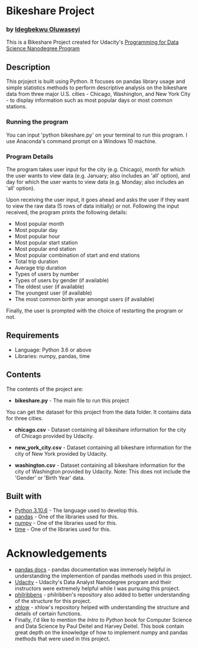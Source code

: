# Bikeshare Project
### by [Idegbekwu Oluwaseyi](https://github.com/Oluwaseyi-Isaias27)
This is a Bikeshare Project created for Udacity's [Programming for Data Science Nanodegree Program](https://www.udacity.com/course/programming-for-data-science-nanodegree--nd104)

Description
-----------

This prjoject is built using Python. It focuses on pandas library usage and simple statistics methods to perform descriptive analysis on the bikeshare data from three major U.S. cities - Chicago, Washington, and New York City - to display information such as most popular days or most common stations.

### Running the program

You can input 'python bikeshare.py' on your terminal to run this program. I use Anaconda's command prompt on a Windows 10 machine.

### Program Details

The program takes user input for the city (e.g. Chicago), month for which the user wants to view data (e.g. January; also includes an 'all' option), and day for which the user wants to view data (e.g. Monday; also includes an 'all' option).

Upon receiving the user input, it goes ahead and asks the user if they want to view the raw data (5 rows of data initially) or not. Following the input received, the program prints the following details:

* Most popular month
* Most popular day
* Most popular hour
* Most popular start station
* Most popular end station
* Most popular combination of start and end stations
* Total trip duration
* Average trip duration
* Types of users by number
* Types of users by gender (if available)
* The oldest user (if available)
* The youngest user (if available)
* The most common birth year amongst users (if available)

Finally, the user is prompted with the choice of restarting the program or not.

Requirements
------------

* Language: Python 3.6 or above
* Libraries: numpy, pandas, time

Contents
--------
The contents of the project are:
* **bikeshare.py** - The main file to run this project

You can get the dataset for this project from the data folder. It contains data for three cities.
* **chicago.csv** - Dataset containing all bikeshare information for the city of Chicago provided by Udacity.

* **new_york_city.csv** - Dataset containing all bikeshare information for the city of New York provided by Udacity.

* **washington.csv** - Dataset containing all bikeshare information for the city of Washington provided by Udacity. Note: This does not include the 'Gender' or 'Birth Year' data.

Built with
----------

* [Python 3.10.6](https://www.python.org/) - The language used to develop this.
* [pandas](https://pandas.pydata.org/) - One of the libraries used for this.
* [numpy](http://www.numpy.org/) - One of the libraries used for this.
* [time](https://docs.python.org/2/library/time.html) - One of the libraries used for this.

# Acknowledgements

* [pandas docs](http://pandas.pydata.org/pandas-docs/stable/) - pandas documentation was immensely helpful in understanding the implemention of pandas methods used in this project.
* [Udacity](https://udacity.com) - Udacity's Data Analyst Nanodegree program and their instructors were extremely helpful while I was pursuing this project.
* [philribbens](https://github.com/philribbens) - philribben's repository also added to better understanding of the structure for this project.
* [xhlow](https://github.com/xhlow) - xhlow's repository helped with understanding the structure and details of certain functions.
* Finally, I'd like to mention the _Intro to Python_ book for Computer Science and Data Science by Paul Deitel and Harvey Deitel. This book contain great depth on the knowledge of how to implement numpy and pandas methods that were used in this project.



